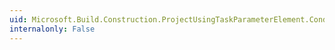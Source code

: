 ```yaml
---
uid: Microsoft.Build.Construction.ProjectUsingTaskParameterElement.ConditionLocation
internalonly: False
---
```


